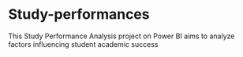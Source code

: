 # Study-performances
This Study Performance Analysis project on Power BI aims to analyze factors influencing student academic success
